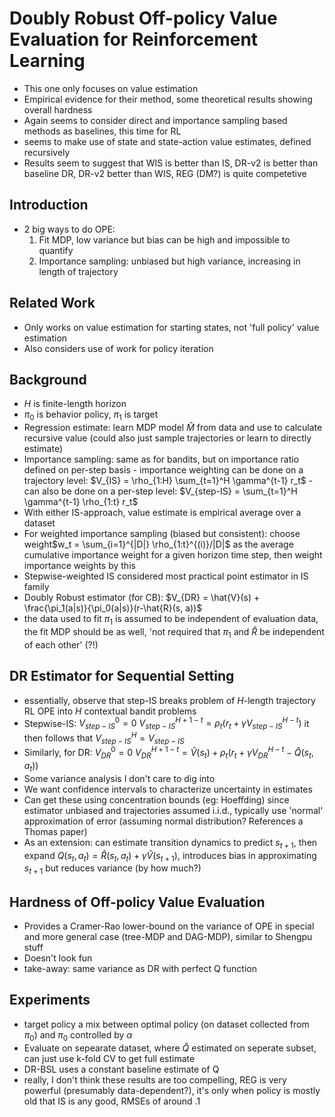 # Doubly Robust Off-policy Value Evaluation for Reinforcement Learning
- This one only focuses on value estimation
- Empirical evidence for their method, some theoretical results showing overall hardness
- Again seems to consider direct and importance sampling based methods as baselines, this time for RL
- seems to make use of state and state-action value estimates, defined recursively
- Results seem to suggest that WIS is better than IS, DR-v2 is better than baseline DR, DR-v2 better than WIS, REG (DM?) is quite competetive

## Introduction
- 2 big ways to do OPE:
	1. Fit MDP, low variance but bias can be high and impossible to quantify
	2. Importance sampling: unbiased but high variance, increasing in length of trajectory

## Related Work
- Only works on value estimation for starting states, not 'full policy' value estimation
- Also considers use of work for policy iteration

## Background
- $H$ is finite-length horizon
- $\pi_0$ is behavior policy, $\pi_1$ is target
- Regression estimate: learn MDP model $\hat{M}$ from data and use to calculate recursive value (could also just sample trajectories or learn to directly estimate)
- Importance sampling: same as for bandits, but on importance ratio defined on per-step basis
		- importance weighting can be done on a trajectory level:
				$V_{IS} = \rho_{1:H} \sum_{t=1}^H \gamma^{t-1} r_t$
		- can also be done on  a per-step level:
				$V_{step-IS} = \sum_{t=1}^H \gamma^{t-1} \rho_{1:t} r_t$
- With either IS-approach, value estimate is empirical average over a dataset
- For weighted importance sampling (biased but consistent): choose weight$w_t = \sum_{i=1}^{|D|} \rho_{1:t}^{(i)}/|D|$
	as the average cumulative importance weight for a given horizon time step, then weight importance weights by this
- Stepwise-weighted IS considered most practical point estimator in IS family
- Doubly Robust estimator (for CB):
	$V_{DR} = \hat{V}(s) + \frac{\pi_1(a|s)}{\pi_0(a|s)}(r-\hat{R}(s, a))$
- the data used to fit $\pi_1$ is assumed to be independent of evaluation data, the fit MDP should be as well, 'not required that $\pi_1$ and $\hat{R}$ be independent of each other' (?!)

## DR Estimator for Sequential Setting
- essentially, observe that step-IS breaks problem of $H$-length trajectory RL OPE into $H$ contextual bandit problems
- Stepwise-IS:
	$V^0_{step-IS}=0$
	$V^{H+1-t}_{step-IS} = \rho_t (r_t + \gamma V^{H-t}_{step-IS})$
	it then follows that $V^H_{step-IS} = V_{step-IS}$
- Similarly, for DR:
	$V^0_{DR} = 0$
	$V^{H+1-t}_{DR} = \hat{V}(s_t) + \rho_t (r_t + \gamma V_{DR}^{H-t} - \hat{Q}(s_t, a_t))$
- Some variance analysis I don't care to dig into
- We want confidence intervals to characterize uncertainty in estimates
- Can get these using concentration bounds (eg: Hoeffding) since estimator unbiased and trajectories assumed i.i.d., typically use 'normal' approximation of error (assuming normal distribution? References a Thomas paper)
- As an extension: can estimate transition dynamics to predict $s_{t+1}$, then expand $Q(s_t, a_t) = \hat{R}(s_t, a_t) + \gamma \hat{V}(s_{t+1})$, introduces bias in approximating $s_{t+1}$ but reduces variance (by how much?)
## Hardness of Off-policy Value Evaluation
- Provides a Cramer-Rao lower-bound on the variance of OPE in special and more general case (tree-MDP and DAG-MDP), similar to Shengpu stuff
- Doesn't look fun
- take-away: same variance as DR with perfect Q function
## Experiments
- target policy a mix between optimal policy (on dataset collected from $\pi_0$) and $\pi_0$ controlled by $\alpha$
- Evaluate on sepearate dataset, where $\hat{Q}$ estimated on seperate subset, can just use k-fold CV to get full estimate
- DR-BSL uses a constant baseline estimate of Q
- really, I don't think these results are too compelling, REG is very powerful (presumably data-dependent?), it's only when policy is mostly old that IS is any good, RMSEs of around .1